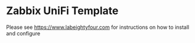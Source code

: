 # Zabbix UniFi Template
Please see https://www.labeightyfour.com for instructions on how to install and configure
